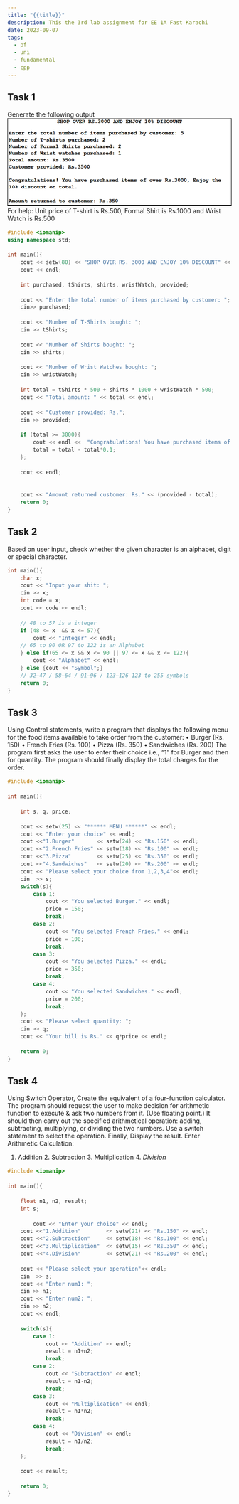 ```yaml
---
title: "{{title}}"
description: This the 3rd lab assignment for EE 1A Fast Karachi
date: 2023-09-07
tags:
  - pf
  - uni
  - fundamental
  - cpp
---
```


## Task 1
Generate the following output
![](notes/1.General/PF%20Fast/Labs/attachments/Pasted%20image%2020230907143228.png)
For help: Unit price of T-shirt is Rs.500, Formal Shirt is Rs.1000 and Wrist Watch is Rs.500

```cpp
#include <iomanip>
using namespace std;

int main(){
	cout << setw(80) << "SHOP OVER RS. 3000 AND ENJOY 10% DISCOUNT" << endl;
	cout << endl;

	int purchased, tShirts, shirts, wristWatch, provided;
	
	cout << "Enter the total number of items purchased by customer: ";
	cin>> purchased;
	
	cout << "Number of T-Shirts bought: ";
	cin >> tShirts;
	
	cout << "Number of Shirts bought: ";
	cin >> shirts;
	
	cout << "Number of Wrist Watches bought: ";
	cin >> wristWatch;
	
	int total = tShirts * 500 + shirts * 1000 + wristWatch * 500;
	cout << "Total amount: " << total << endl;

	cout << "Customer provided: Rs.";
	cin >> provided;
	
	if (total >= 3000){
		cout << endl <<  "Congratulations! You have purchased items of over RS. 3000, Enjoy the 10% discount on total." << endl;
		total = total - total*0.1;
	};
	
	cout << endl;
	
	
	cout << "Amount returned customer: Rs." << (provided - total);
	return 0;
}
```

## Task 2
Based on user input, check whether the given character is an alphabet, digit or special character.

```cpp
int main(){
	char x;
	cout << "Input your shit: "; 
	cin >> x;
	int code = x;
	cout << code << endl;
	
	// 48 to 57 is a integer 
	if (48 <= x  && x <= 57){
		cout << "Integer" << endl;
	// 65 to 90 OR 97 to 122 is an Alphabet
	} else if(65 <= x && x <= 90 || 97 <= x && x <= 122){
		cout << "Alphabet" << endl;
	} else {cout << "Symbol";}
	// 32–47 / 58–64 / 91–96 / 123–126 123 to 255 symbols
	return 0;
}
```

## Task 3
Using Control statements, write a program that displays the following menu for the food items available to take order from the customer:
• Burger (Rs. 150)
• French Fries (Rs. 100)
• Pizza (Rs. 350)
• Sandwiches (Rs. 200)
The program first asks the user to enter their choice i.e., “1” for Burger and then for quantity. The program should finally display the total charges for the order.

```cpp
#include <iomanip>

int main(){
	
	int s, q, price;
	
	cout << setw(25) << "****** MENU ******" << endl;
	cout << "Enter your choice" << endl;
	cout <<"1.Burger"       << setw(24) << "Rs.150" << endl;
	cout <<"2.French Fries" << setw(18) << "Rs.100" << endl;
	cout <<"3.Pizza"        << setw(25) << "Rs.350" << endl;
	cout <<"4.Sandwiches"   << setw(20) << "Rs.200" << endl;
	cout << "Please select your choice from 1,2,3,4"<< endl;
	cin  >> s;
	switch(s){
		case 1:
			cout << "You selected Burger." << endl;
			price = 150;
			break;
		case 2:
			cout << "You selected French Fries." << endl;
			price = 100;
			break;
		case 3:
			cout << "You selected Pizza." << endl;
			price = 350;
			break;
		case 4:
			cout << "You selected Sandwiches." << endl;
			price = 200;
			break;
	};
	cout << "Please select quantity: ";
	cin >> q;
	cout << "Your bill is Rs." << q*price << endl;
	
	return 0;
}
```

## Task 4
Using Switch Operator, Create the equivalent of a four-function calculator. The program should request the user to make decision for arithmetic function to execute & ask two numbers from it. (Use floating point.) It should then carry out the specified arithmetical operation: adding, subtracting, multiplying, or dividing the two numbers. Use a switch statement to select the operation. Finally, Display the result.
Enter Arithmetic Calculation:
1. Addition 2. Subtraction 3. Multiplication 4. *Division*

```cpp
#include <iomanip>

int main(){
	
	float n1, n2, result;
	int s;
	
		cout << "Enter your choice" << endl;
	cout <<"1.Addition"        << setw(21) << "Rs.150" << endl;
	cout <<"2.Subtraction"     << setw(18) << "Rs.100" << endl;
	cout <<"3.Multiplication"  << setw(15) << "Rs.350" << endl;
	cout <<"4.Division"        << setw(21) << "Rs.200" << endl;
	
	cout << "Please select your operation"<< endl;
	cin  >> s;
	cout << "Enter num1: ";
	cin >> n1;
	cout << "Enter num2: ";
	cin >> n2;
	cout << endl;
	
	switch(s){
		case 1:
			cout << "Addition" << endl;
			result = n1+n2;
			break;
		case 2:
			cout << "Subtraction" << endl;
			result = n1-n2;
			break;
		case 3:
			cout << "Multiplication" << endl;
			result = n1*n2;
			break;
		case 4:
			cout << "Division" << endl;
			result = n1/n2;
			break;
	};
	
	cout << result;
	
	return 0;
}
```